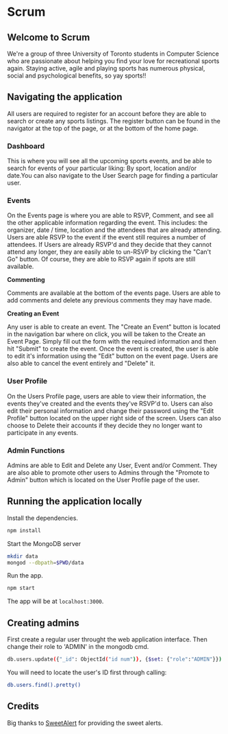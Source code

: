 # Scrum

## Welcome to Scrum
We're a group of three University of Toronto students in Computer Science who are passionate about helping you find your love for recreational sports again. Staying active, agile and playing sports has numerous physical, social and psychological benefits, so yay sports!!

## Navigating the application

All users are required to register for an account before they are able to search or create any sports listings. The register button can be found in the navigator at the top of the page, or at the bottom of the home page.

### Dashboard

This is where you will see all the upcoming sports events, and be able to search for events of your particular liking: By sport, location and/or date.You can also navigate to the User Search page for finding a particular user.

### Events

On the Events page is where you are able to RSVP, Comment, and see all the other applicable information regarding the event. This includes: the organizer, date / time, location and the attendees that are already attending. Users are able RSVP to the event if the event still requires a number of attendees. If Users are already RSVP'd and they decide that they cannot attend any longer, they are easily able to un-RSVP by clicking the "Can't Go" button. Of course, they are able to RSVP again if spots are still available.

**Commenting**

Comments are available at the bottom of the events page. Users are able to add comments and delete any previous comments they may have made.

**Creating an Event**

Any user is able to create an event. The "Create an Event" button is located in the navigation bar where on click, you will be taken to the Create an Event Page. Simply fill out the form with the required information and then hit "Submit" to create the event. Once the event is created, the user is able to edit it's information using the "Edit" button on the event page. Users are also able to cancel the event entirely and "Delete" it. 

### User Profile

On the Users Profile page, users are able to view their information, the events they've created and the events they've RSVP'd to. Users can also edit their personal information and change their password using the "Edit Profile" button located on the upper right side of the screen. Users can also choose to Delete their accounts if they decide they no longer want to participate in any events.

### Admin Functions

Admins are able to Edit and Delete any User, Event and/or Comment. They are also able to promote other users to Admins through the "Promote to Admin" button which is located on the User Profile page of the user.


## Running the application locally

Install the dependencies.

```bash
npm install
```

Start the MongoDB server
```bash 
mkdir data
mongod --dbpath=$PWD/data
```

Run the app.

```bash
npm start
```

The app will be at `localhost:3000`.

## Creating admins

First create a regular user throught the web application interface. Then change their role to 'ADMIN' in the mongodb cmd.

```bash
db.users.update({"_id": ObjectId("id num")}, {$set: {"role":"ADMIN"}})
```
You will need to locate the user's ID first through calling:
```bash
db.users.find().pretty()
```

## Credits

Big thanks to [SweetAlert](https://github.com/t4t5/sweetalert) for providing the sweet alerts.
